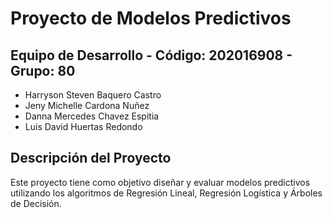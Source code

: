 # Proyecto de Modelos Predictivos

## Equipo de Desarrollo - Código: 202016908 - Grupo: 80

   - Harryson Steven Baquero Castro
   - Jeny Michelle Cardona Nuñez
   - Danna Mercedes Chavez Espitia
   - Luis David Huertas Redondo

## Descripción del Proyecto
Este proyecto tiene como objetivo diseñar y evaluar modelos predictivos utilizando los algoritmos de Regresión Lineal, Regresión Logística y Árboles de Decisión.

